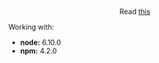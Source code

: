 <p align="center">
    Read <a href="https://github.com/AngularClass/angular2-webpack-starter" target="_blank">this</a>
</p>
<p>
    Working with:
    <ul>
        <li><b>node:</b> 6.10.0</li>
        <li><b>npm:</b> 4.2.0</li>
    </ul>
</p>
